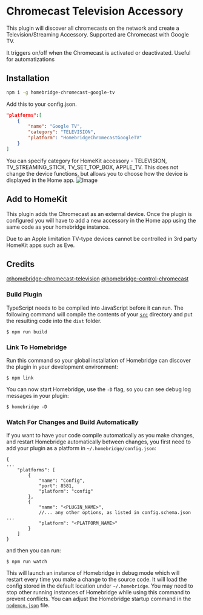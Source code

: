 # Chromecast Television Accessory

This plugin will discover all chromecasts on the network and create a Television/Streaming Accessory. Supported are Chromecast with Google TV.

It triggers on/off when the Chromecast is activated or deactivated. Useful for automatizations

## Installation

```sh
npm i -g homebridge-chromecast-google-tv
```

Add this to your config.json.

```json
"platforms":[
    {
        "name": "Google TV",
        "category": "TELEVISION",
        "platform": "HomebridgeChromecastGoogleTV"
    }
]
```

You can specify category for HomeKit accessory - TELEVISION, TV_STREAMING_STICK, TV_SET_TOP_BOX, APPLE_TV. This does not change the device functions, but allows you to choose how the device is displayed in the Home app.
![Image](https://user-images.githubusercontent.com/8211291/123853650-b295ad80-d8eb-11eb-8d75-9ff557671ec9.jpeg)

## Add to HomeKit

This plugin adds the Chromecast as an external device. Once the plugin is configured you will have to add a new accessory in the Home app using the same code as your homebridge instance.

Due to an Apple limitation TV-type devices cannot be controlled in 3rd party HomeKit apps such as Eve.

## Credits

[@homebridge-chromecast-television](https://github.com/benov84/homebridge-chromecast-television#readme)
[@homebridge-control-chromecast](https://github.com/yotamtal/homebridge-control-chromecast#readme)

### Build Plugin

TypeScript needs to be compiled into JavaScript before it can run. The following command will compile the contents of your [`src`](./src) directory and put the resulting code into the `dist` folder.

```shell
$ npm run build
```

### Link To Homebridge

Run this command so your global installation of Homebridge can discover the plugin in your development environment:

```shell
$ npm link
```

You can now start Homebridge, use the `-D` flag, so you can see debug log messages in your plugin:

```shell
$ homebridge -D
```

### Watch For Changes and Build Automatically

If you want to have your code compile automatically as you make changes, and restart Homebridge automatically between changes, you first need to add your plugin as a platform in `~/.homebridge/config.json`:

```
{
...
    "platforms": [
        {
            "name": "Config",
            "port": 8581,
            "platform": "config"
        },
        {
            "name": "<PLUGIN_NAME>",
            //... any other options, as listed in config.schema.json ...
            "platform": "<PLATFORM_NAME>"
        }
    ]
}
```

and then you can run:

```shell
$ npm run watch
```

This will launch an instance of Homebridge in debug mode which will restart every time you make a change to the source code. It will load the config stored in the default location under `~/.homebridge`. You may need to stop other running instances of Homebridge while using this command to prevent conflicts. You can adjust the Homebridge startup command in the [`nodemon.json`](./nodemon.json) file.

